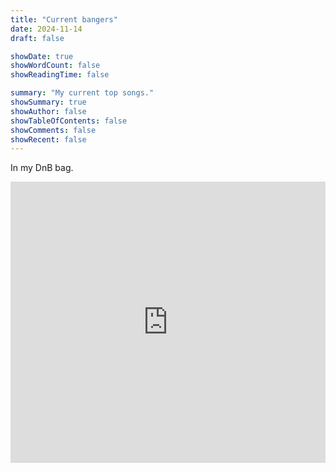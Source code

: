 ```yaml
---
title: "Current bangers"
date: 2024-11-14
draft: false

showDate: true
showWordCount: false
showReadingTime: false

summary: "My current top songs."
showSummary: true
showAuthor: false
showTableOfContents: false
showComments: false
showRecent: false
---
```

In my DnB bag.

<iframe allow="autoplay *; encrypted-media *;" frameborder="0" height="450" style="width:100%;max-width:660px;overflow:hidden;background:transparent;" sandbox="allow-forms allow-popups allow-same-origin allow-scripts allow-storage-access-by-user-activation allow-top-navigation-by-user-activation" src="https://embed.music.apple.com/ca/playlist/current-bangers/pl.u-xlyNEdNCkAAeKJ5"></iframe>
